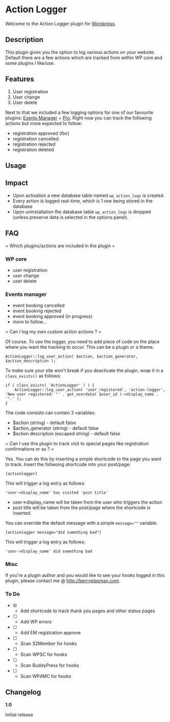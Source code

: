 # Action Logger

Welcome to the Action Logger plugin for [Wordpress](http://wordpress.org). 


## Description

This plugin gives you the option to log various actions on your website. Default there are a few actions which are tracked from within WP core and some plugins I like/use.

## Features

1. User registration
1. User change
1. User delete

Next to that we included a few logging options for one of our favourite plugins: [Events Manager](http://wp-events-plugin.com/) + [Pro](https://eventsmanagerpro.com/). Right now you can track the following actions but more expected to follow:
* registration approved (tbc)
* registration cancelled
* registration rejected
* registration deleted

## Usage

## Impact

* Upon activation a new database table named `wp_action_logs` is created.
* Every action is logged real-time, which is 1 row being stored in the database
* Upon uninstallation the database table `wp_action_logs` is dropped (unless preserve data is selected in the options panel).

## FAQ

= Which plugins/actions are included in the plugin =

### WP core
* user registration
* user change
* user delete

### Events manager
* event booking cancelled
* event booking rejected
* event booking approved (in progress)
* more to follow...

= Can I log my own custom action actions ? =

Of course. To use the logger, you need to add piece of code on the place where you want the tracking to occur. This can be a plugin or a theme.

    ActionLogger::log_user_action( $action, $action_generator, $action_description );

To make sure your site won't break if you deactivate the plugin, wrap it in a `class_exists()` as follows:     

    if ( class_exists( 'ActionLogger' ) ) {
        ActionLogger::log_user_action( 'user_registered', 'action-logger', 'New user registered: "' . get_userdata( $user_id )->display_name . '".' );
    }

The code consists can contain 3 variables:
* $action (string) - default false
* $action_generator (string) - default false
* $action description (escaped string) - default false

= Can I use this plugin to track visit to special pages like registration confirmations or so ? =

Yes. You can do this by inserting a simple shortcode to the page you want to track. Insert the follwoing shortcode into your post/page:
    
    [actionlogger]

This will trigger a log entry as follows:

    'user->display_name' has visited 'post title'

* user->display_name will be taken from the user who triggers the action
* post title will be taken from the post/page where the shortcode is inserted.

You can override the default message with a simple `message=""` variable.

    [actionlogger message="did something bad"]

This will trigger a log entry as follows:

    'user->display_name' did something bad

### Misc

If you're a plugin author and you would like to see your hooks logged in this plugin, please contact me @ http://berryplasman.com.  

### To Do
* [X] - Add shortcode to track thank you pages and other status pages
* [ ] - Add WP errors
* [ ] - Add EM registration approve
* [ ] - Scan S2Member for hooks
* [ ] - Scan WPSC for hooks
* [ ] - Scan BuddyPress for hooks
* [ ] - Scan WP4MC for hooks

## Changelog

**1.0**

Initial release
